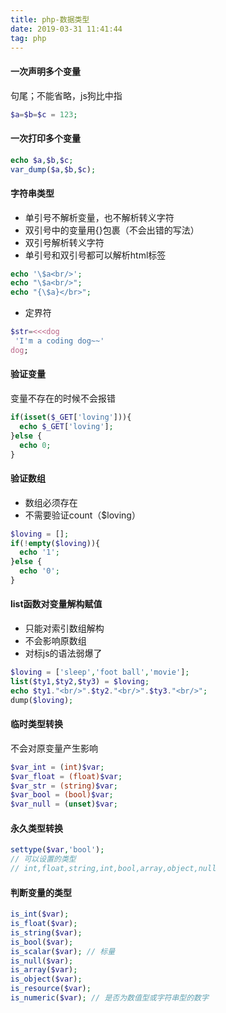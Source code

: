 ```yaml
---
title: php-数据类型
date: 2019-03-31 11:41:44
tag: php
---
```


#### 一次声明多个变量
句尾；不能省略，js狗比中指
```php
$a=$b=$c = 123;
```

#### 一次打印多个变量
```php
echo $a,$b,$c;
var_dump($a,$b,$c);
```

#### 字符串类型
- 单引号不解析变量，也不解析转义字符
- 双引号中的变量用{}包裹（不会出错的写法）
- 双引号解析转义字符
- 单引号和双引号都可以解析html标签
```php
echo '\$a<br/>';
echo "\$a<br/>";
echo "{\$a}</br>";
```
- 定界符
```php
$str=<<<dog
 'I'm a coding dog~~'
dog;
```
#### 验证变量
变量不存在的时候不会报错
```php
if(isset($_GET['loving'])){
  echo $_GET['loving'];
}else {
  echo 0;
}
```

####  验证数组
-  数组必须存在
- 不需要验证count（$loving）
```php
$loving = [];
if(!empty($loving)){
  echo '1';
}else {
  echo '0';
}
```
#### list函数对变量解构赋值
- 只能对索引数组解构
- 不会影响原数组
- 对标js的语法弱爆了
```php
$loving = ['sleep','foot ball','movie'];
list($ty1,$ty2,$ty3) = $loving;
echo $ty1."<br/>".$ty2."<br/>".$ty3."<br/>";
dump($loving);
```

####  临时类型转换
不会对原变量产生影响
```php
$var_int = (int)$var;
$var_float = (float)$var;
$var_str = (string)$var;
$var_bool = (bool)$var;
$var_null = (unset)$var;
```

#### 永久类型转换
```php
settype($var,'bool');
// 可以设置的类型
// int,float,string,int,bool,array,object,null
```

#### 判断变量的类型
```php
is_int($var);
is_float($var);
is_string($var);
is_bool($var);
is_scalar($var); // 标量
is_null($var);
is_array($var);
is_object($var);
is_resource($var);
is_numeric($var); // 是否为数值型或字符串型的数字
```
